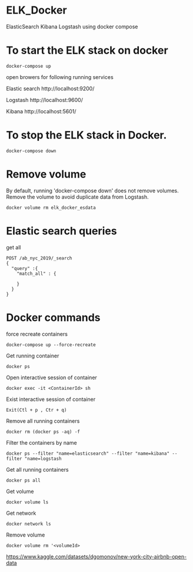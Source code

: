 # ELK_Docker
ElasticSearch Kibana Logstash using docker compose


# To start the ELK stack on docker

```
docker-compose up

``` 

open browers for following running services 

Elastic search
http://localhost:9200/

Logstash
http://localhost:9600/

Kibana
http://localhost:5601/


# To stop the ELK stack in Docker.

```
docker-compose down

``` 

# Remove volume

By default, running 'docker-compose down' does not remove volumes. Remove the volume to avoid duplicate data from Logstash.

```
docker volume rm elk_docker_esdata

``` 
# Elastic search queries

get all 

```
POST /ab_nyc_2019/_search
{
  "query" :{
    "match_all" : {
      
    }
  }
}

```


# Docker commands
force recreate containers
```
docker-compose up --force-recreate

```

Get running container 
```
docker ps

```

Open interactive session of container 
```
docker exec -it <ContainerId> sh

```

Exist interactive session of container
```
Exit(Ctl + p , Ctr + q)

```

Remove all running containers 
```
docker rm (docker ps -aq) -f

``` 

Filter the containers by name
```
docker ps --filter "name=elasticsearch" --filter "name=kibana" --filter "name=logstash
```
Get all running containers

```
docker ps all 
```

Get volume 
```
docker volume ls
```

Get network 

```
docker network ls

```

Remove volume
```
docker volume rm '<volumeId>

```
https://www.kaggle.com/datasets/dgomonov/new-york-city-airbnb-open-data

